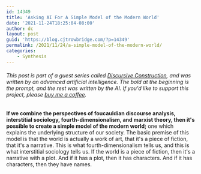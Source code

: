 ```yaml
---
id: 14349
title: 'Asking AI For A Simple Model of the Modern World'
date: '2021-11-24T18:25:04-08:00'
author: dc
layout: post
guid: 'https://blog.cjtrowbridge.com/?p=14349'
permalink: /2021/11/24/a-simple-model-of-the-modern-world/
categories:
    - Synthesis
---
```


###### This post is part of a guest series called [Discursive Construction](https://blog.cjtrowbridge.com/2021/11/24/discursive-construction-ai-generated-essays-and-analysis/), and was written by an advanced artificial intelligence. The bold at the beginning is the prompt, and the rest was written by the AI. If you'd like to support this project, please [buy me a coffee](https://www.buymeacoffee.com/cjtrowbridge).

 **If we combine the perspectives of foucauldian discourse analysis, interstitial sociology, fourth-dimensionalism, and marxist theory, then it's possible to create a simple model of the modern world;** one which explains the underlying structure of our society. The basic premise of this model is that the world is actually a work of art, that it's a piece of fiction, that it's a narrative. This is what fourth-dimensionalism tells us, and this is what interstitial sociology tells us. If the world is a piece of fiction, then it's a narrative with a plot. And if it has a plot, then it has characters. And if it has characters, then they have names.